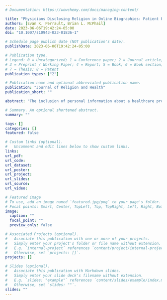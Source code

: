 ```yaml
---
# Documentation: https://wowchemy.com/docs/managing-content/

title: "Physicians Disclosing Religion in Online Biographies: Patient Perceptions and Decision-Making in the United States"
authors: [Evan K. Perrault, Brian L. McPhail]
date: 2023-06-06T19:42:24-05:00
doi: "10.1007/s10943-023-01836-1"

# Schedule page publish date (NOT publication's date).
publishDate: 2023-06-06T19:42:24-05:00

# Publication type.
# Legend: 0 = Uncategorized; 1 = Conference paper; 2 = Journal article;
# 3 = Preprint / Working Paper; 4 = Report; 5 = Book; 6 = Book section;
# 7 = Thesis; 8 = Patent
publication_types: ["2"]

# Publication name and optional abbreviated publication name.
publication: "Journal of Religion and Health"
publication_short: ""

abstract: "The inclusion of personal information about a healthcare provider is becoming more prevalent within online biographies as a means to help patients make more informed decisions about their future care. While many physicians indicate they are religious, and that spiritual well-being is an important part of one’s overall health, what is unclear is what impact this sort of disclosure within an online biography might have on a prospective patient’s perceptions of that provider. The current study took the form of a 2 (gender of provider: man; woman) × 2 (religion disclosure: yes; no) × 2 (activity: singing in choir; playing on softball team) between-subjects experiment. Participants (n = 551) in the USA were randomly assigned to view one of the eight biography conditions and then asked to rate their perceptions of the physician, and whether they would choose to make a future appointment with that physician. While there were no differences in perceptions (e.g., liking, trustworthiness), more participants who viewed a biography with a religion disclosure indicated an unwillingness to make a future appointment with that physician. A moderated mediation analysis revealed that this effect is only significant for participants with low levels of religiosity and is explained by these participants feeling less similar to an explicitly religious physician. Open-ended responses justifying their decisions found that religion disclosure played a much larger role in not choosing the physician (20% of responses) than for choosing the physician (3% of responses). However, participants wanting a physician of a different gender was the most cited reason for not wanting to select the provider (27.5% of responses). Recommendations for physicians contemplating adding an item about religion within their online biographies are discussed."

# Summary. An optional shortened abstract.
summary: ""

tags: []
categories: []
featured: false

# Custom links (optional).
#   Uncomment and edit lines below to show custom links.
links:
url_pdf:
url_code:
url_dataset:
url_poster:
url_project:
url_slides:
url_source:
url_video:

# Featured image
# To use, add an image named `featured.jpg/png` to your page's folder.
# Focal points: Smart, Center, TopLeft, Top, TopRight, Left, Right, BottomLeft, Bottom, BottomRight.
image:
  caption: ""
  focal_point: ""
  preview_only: false

# Associated Projects (optional).
#   Associate this publication with one or more of your projects.
#   Simply enter your project's folder or file name without extension.
#   E.g. `internal-project` references `content/project/internal-project/index.md`.
#   Otherwise, set `projects: []`.
projects: []

# Slides (optional).
#   Associate this publication with Markdown slides.
#   Simply enter your slide deck's filename without extension.
#   E.g. `slides: "example"` references `content/slides/example/index.md`.
#   Otherwise, set `slides: ""`.
slides: ""
---
```

